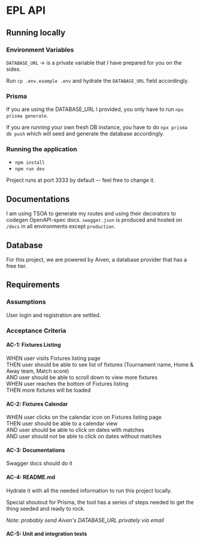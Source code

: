 # EPL API

## Running locally
### Environment Variables
`DATABASE_URL` -> is a private variable that I have prepared for you on the sides.

Run `cp .env.example .env` and hydrate the `DATABASE_URL` field accordingly.

### Prisma
If you are using the DATABASE_URL I provided, you only have to run `npx prisma generate`.

If you are running your own fresh DB instance, you have to do `npx prisma db push` which will seed and generate the database accordingly.

### Running the application
- `npm install`
- `npm run dev`

Project runs at port 3333 by default -- feel free to change it.

## Documentations
I am using TSOA to generate my routes and using their decorators to codegen OpenAPI-spec docs.
`swagger.json` is produced and hosted on `/docs` in all environments except `production`.

## Database

For this project, we are powered by Aiven, a database provider that has a free tier.

## Requirements

### Assumptions

User login and registration are settled.

### Acceptance Criteria

#### AC-1: Fixtures Listing

WHEN user visits Fixtures listing page<br>
THEN user should be able to see list of fixtures (Tournament name, Home & Away team, Match score)<br>
AND user should be able to scroll down to view more fixtures<br>
WHEN user reaches the bottom of Fixtures listing<br>
THEN more fixtures will be loaded

#### AC-2: Fixtures Calendar

WHEN user clicks on the calendar icon on Fixtures listing page<br>
THEN user should be able to a calendar view<br>
AND user should be able to click on dates with matches<br>
AND user should not be able to click on dates without matches<br>

#### AC-3: Documentations
Swagger docs should do it

#### AC-4: README.md 
Hydrate it with all the needed information to run this project locally.

Special shoutout for Prisma, the tool has a series of steps needed to get the thing seeded and ready to rock.

_Note: probably send Aiven's DATABASE_URL privately via email_

#### AC-5: Unit and integration tests

